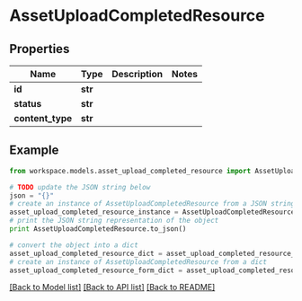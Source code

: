 # AssetUploadCompletedResource


## Properties
Name | Type | Description | Notes
------------ | ------------- | ------------- | -------------
**id** | **str** |  | 
**status** | **str** |  | 
**content_type** | **str** |  | 

## Example

```python
from workspace.models.asset_upload_completed_resource import AssetUploadCompletedResource

# TODO update the JSON string below
json = "{}"
# create an instance of AssetUploadCompletedResource from a JSON string
asset_upload_completed_resource_instance = AssetUploadCompletedResource.from_json(json)
# print the JSON string representation of the object
print AssetUploadCompletedResource.to_json()

# convert the object into a dict
asset_upload_completed_resource_dict = asset_upload_completed_resource_instance.to_dict()
# create an instance of AssetUploadCompletedResource from a dict
asset_upload_completed_resource_form_dict = asset_upload_completed_resource.from_dict(asset_upload_completed_resource_dict)
```
[[Back to Model list]](../README.md#documentation-for-models) [[Back to API list]](../README.md#documentation-for-api-endpoints) [[Back to README]](../README.md)


